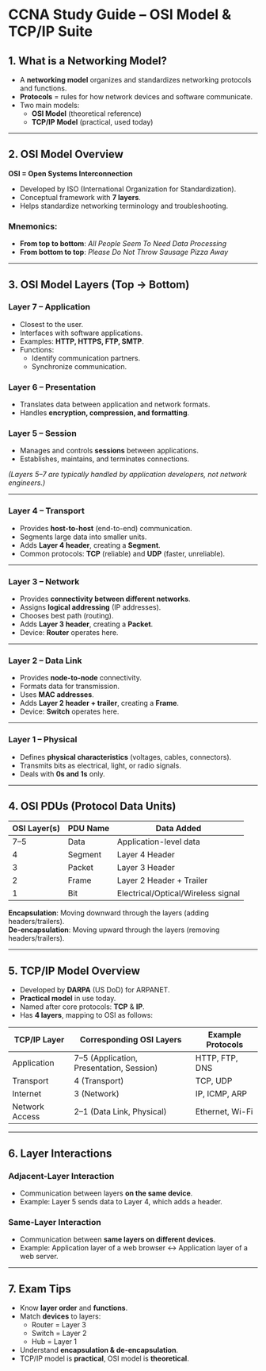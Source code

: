 # CCNA Study Guide – OSI Model & TCP/IP Suite

## 1. What is a Networking Model?
- A **networking model** organizes and standardizes networking protocols and functions.
- **Protocols** = rules for how network devices and software communicate.
- Two main models:
  - **OSI Model** (theoretical reference)
  - **TCP/IP Model** (practical, used today)

---

## 2. OSI Model Overview
**OSI = Open Systems Interconnection**  
- Developed by ISO (International Organization for Standardization).
- Conceptual framework with **7 layers**.
- Helps standardize networking terminology and troubleshooting.

### Mnemonics:
- **From top to bottom**: *All People Seem To Need Data Processing*
- **From bottom to top**: *Please Do Not Throw Sausage Pizza Away*

---

## 3. OSI Model Layers (Top → Bottom)

### **Layer 7 – Application**
- Closest to the user.
- Interfaces with software applications.
- Examples: **HTTP, HTTPS, FTP, SMTP**.
- Functions:
  - Identify communication partners.
  - Synchronize communication.

### **Layer 6 – Presentation**
- Translates data between application and network formats.
- Handles **encryption, compression, and formatting**.

### **Layer 5 – Session**
- Manages and controls **sessions** between applications.
- Establishes, maintains, and terminates connections.

*(Layers 5–7 are typically handled by application developers, not network engineers.)*

---

### **Layer 4 – Transport**
- Provides **host-to-host** (end-to-end) communication.
- Segments large data into smaller units.
- Adds **Layer 4 header**, creating a **Segment**.
- Common protocols: **TCP** (reliable) and **UDP** (faster, unreliable).

---

### **Layer 3 – Network**
- Provides **connectivity between different networks**.
- Assigns **logical addressing** (IP addresses).
- Chooses best path (routing).
- Adds **Layer 3 header**, creating a **Packet**.
- Device: **Router** operates here.

---

### **Layer 2 – Data Link**
- Provides **node-to-node** connectivity.
- Formats data for transmission.
- Uses **MAC addresses**.
- Adds **Layer 2 header + trailer**, creating a **Frame**.
- Device: **Switch** operates here.

---

### **Layer 1 – Physical**
- Defines **physical characteristics** (voltages, cables, connectors).
- Transmits bits as electrical, light, or radio signals.
- Deals with **0s and 1s** only.

---

## 4. OSI PDUs (Protocol Data Units)

| OSI Layer(s) | PDU Name | Data Added                        |
|--------------|----------|-----------------------------------|
| 7–5          | Data     | Application-level data            |
| 4            | Segment  | Layer 4 Header                    |
| 3            | Packet   | Layer 3 Header                    |
| 2            | Frame    | Layer 2 Header + Trailer          |
| 1            | Bit      | Electrical/Optical/Wireless signal|

**Encapsulation**: Moving downward through the layers (adding headers/trailers).  
**De-encapsulation**: Moving upward through the layers (removing headers/trailers).

---

## 5. TCP/IP Model Overview
- Developed by **DARPA** (US DoD) for ARPANET.
- **Practical model** in use today.
- Named after core protocols: **TCP** & **IP**.
- Has **4 layers**, mapping to OSI as follows:

| TCP/IP Layer        | Corresponding OSI Layers      | Example Protocols       |
|---------------------|------------------------------|-------------------------|
| Application         | 7–5 (Application, Presentation, Session) | HTTP, FTP, DNS |
| Transport           | 4 (Transport)                | TCP, UDP                |
| Internet            | 3 (Network)                  | IP, ICMP, ARP           |
| Network Access      | 2–1 (Data Link, Physical)    | Ethernet, Wi-Fi         |

---

## 6. Layer Interactions

### **Adjacent-Layer Interaction**
- Communication between layers **on the same device**.
- Example: Layer 5 sends data to Layer 4, which adds a header.

### **Same-Layer Interaction**
- Communication between **same layers on different devices**.
- Example: Application layer of a web browser ↔ Application layer of a web server.

---

## 7. Exam Tips
- Know **layer order** and **functions**.
- Match **devices** to layers:  
  - Router = Layer 3  
  - Switch = Layer 2  
  - Hub = Layer 1
- Understand **encapsulation & de-encapsulation**.
- TCP/IP model is **practical**, OSI model is **theoretical**.

